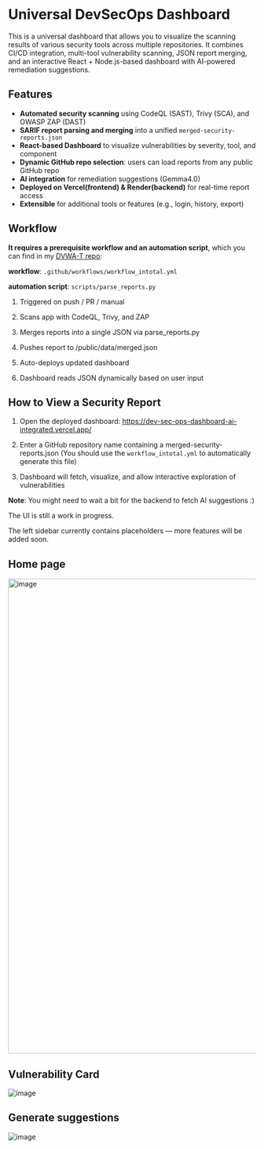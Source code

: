 # Universal DevSecOps Dashboard
This is a universal dashboard that allows you to visualize the scanning results of various security tools across multiple repositories.
It combines CI/CD integration, multi-tool vulnerability scanning, JSON report merging, and an interactive React + Node.js-based dashboard with AI-powered remediation suggestions.

## Features
-  **Automated security scanning** using CodeQL (SAST), Trivy (SCA), and OWASP ZAP (DAST)
-  **SARIF report parsing and merging** into a unified `merged-security-reports.json`
-  **React-based Dashboard** to visualize vulnerabilities by severity, tool, and component
-  **Dynamic GitHub repo selection**: users can load reports from any public GitHub repo
-  **AI integration** for remediation suggestions (Gemma4.0)
-  **Deployed on Vercel(frontend) & Render(backend)** for real-time report access
-  **Extensible** for additional tools or features (e.g., login, history, export)

## Workflow
**It requires a prerequisite workflow and an automation script**, which you can find in my [DVWA-T repo](https://github.com/DMGoose/DVWA-T):

**workflow**: `.github/workflows/workflow_intotal.yml` 

**automation script**: `scripts/parse_reports.py`


1. Triggered on push / PR / manual

2. Scans app with CodeQL, Trivy, and ZAP

3. Merges reports into a single JSON via parse_reports.py

4. Pushes report to /public/data/merged.json

5. Auto-deploys updated dashboard

6. Dashboard reads JSON dynamically based on user input

## How to View a Security Report
1. Open the deployed dashboard: https://dev-sec-ops-dashboard-ai-integrated.vercel.app/

2. Enter a GitHub repository name containing a merged-security-reports.json (You should use the `workflow_intotal.yml` to automatically generate this file)

3. Dashboard will fetch, visualize, and allow interactive exploration of vulnerabilities

**Note**: 
You might need to wait a bit for the backend to fetch AI suggestions :)

The UI is still a work in progress. 

The left sidebar currently contains placeholders — more features will be added soon.

## Home page
<img width="1631" height="966" alt="image" src="https://github.com/user-attachments/assets/5bf861ca-2a9a-485d-88c1-2faf8e51bf43" />



## Vulnerability Card
![image](https://github.com/user-attachments/assets/fe5a55df-9bcb-4b2a-837d-49da5d8eae20)

## Generate suggestions
![image](https://github.com/user-attachments/assets/c5ab9e5d-5b2f-4db5-bbde-e555ecd1068f)

